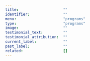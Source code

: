 ```yaml
---
title:                    ""
identifier:               ""
menu:                     "programs"
type:                     "programs"
image:                    ""
testimonial_text:         ""
testimonial_attribution:  ""
current_label:            ""
past_label:               ""
related:                  []
---
```

